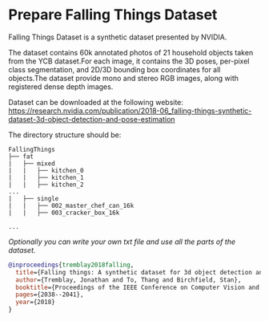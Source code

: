 # Prepare Falling Things Dataset

Falling Things Dataset is a synthetic dataset presented by NVIDIA. </br>

The dataset contains 60k annotated photos of 21 household objects taken from the YCB dataset.For each image, it contains the 3D poses, per-pixel class segmentation, and 2D/3D bounding box coordinates for all objects.The dataset provide mono and stereo RGB images, along with registered dense depth images.

Dataset can be downloaded at the following website: https://research.nvidia.com/publication/2018-06_falling-things-synthetic-dataset-3d-object-detection-and-pose-estimation

The directory structure should be:
```text
FallingThings
├── fat
|   ├── mixed
|   |   ├── kitchen_0
|   |   ├── kitchen_1
|   |   ├── kitchen_2
...
|   ├── single
|   |   ├── 002_master_chef_can_16k
|   |   ├── 003_cracker_box_16k

...

```

_Optionally you can write your own txt file and use all the parts of the dataset._ 

```bibtex
@inproceedings{tremblay2018falling,
  title={Falling things: A synthetic dataset for 3d object detection and pose estimation},
  author={Tremblay, Jonathan and To, Thang and Birchfield, Stan},
  booktitle={Proceedings of the IEEE Conference on Computer Vision and Pattern Recognition Workshops},
  pages={2038--2041},
  year={2018}
}
```